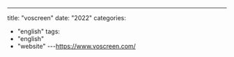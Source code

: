 ---
title: "voscreen"
date: "2022"
categories:
  - "english"
tags:
  - "english"
  - "website"
---https://www.voscreen.com/

